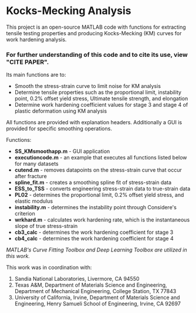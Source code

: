 # Kocks-Mecking Analysis
This project is an open-source MATLAB code with functions for extracting tensile testing properties and producing Kocks-Mecking (KM) curves for work hardening analysis.

### __For further understanding of this code and to cite its use, view "CITE PAPER".__

Its main functions are to:
- Smooth the stress-strain curve to limit noise for KM analysis
- Determine tensile properties such as the proportional limit, instability point, 0.2% offset yield stress, Ultimate tensile strength, and elongation
- Determine work hardening coefficient values for stage 3 and stage 4 of plastic deformation using KM analysis

All functions are provided with explanation headers.  Additionally a GUI is provided for specific smoothing operations.

Functions:
- **SS_KMsmoothapp.m** - GUI application
- **executioncode.m** - an example that executes all functions listed below for many datasets
- **cutend.m** - removes datapoints on the stress-strain curve that occur after fracture
- **spline_fit.m** - creates a smoothing spline fit of stress-strain data
- **ESS_to_TSS** - converts engineering stress-strain data to true-strain data
- **PL02** - determines the proportional limit, 0.2% offset yield stress, and elastic modulus
- **instability.m** - determines the instability point through Considere's criterion
- **wrkhard.m** - calculates work hardening rate, which is the instantaneous slope of true stress-strain
- **cb3_calc** - determines the work hardening coefficient for stage 3
- **cb4_calc** - determines the work hardening coefficient for stage 4

*MATLAB's Curve Fitting Toolbox and Deep Learning Toolbox are utilized in this work.*

This work was in coordination with:
1. Sandia National Laboratories, Livermore, CA 94550
2. Texas A&M, Department of Materials Science and Engineering, Department of Mechanical Engineering, College Station, TX 77843
3. University of California, Irvine, Department of Materials Science and Engineering, Henry Samueli School of Engineering, Irvine, CA 92697
